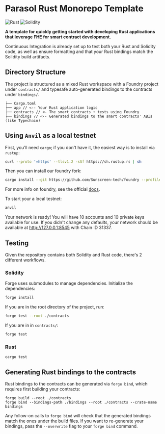 # Parasol Rust Monorepo Template

![Rust](https://github.com/Sunscreen-tech/parasol-rust-template/workflows/Rust/badge.svg)
![Solidity](https://github.com/Sunscreen-tech/parasol-rust-template/workflows/Solidity/badge.svg)

**A template for quickly getting started with developing Rust applications that
leverage FHE for smart contract development.**

Continuous Integration is already set up to test both your Rust and Solidity
code, as well as ensure formatting and that your Rust bindings match the
Solidity build artifacts.

## Directory Structure

The project is structured as a mixed Rust workspace with a Foundry project under
`contracts/` and typesafe auto-generated bindings to the contracts under
`bindings/`.

```
├── Cargo.toml
├── app // <-- Your Rust application logic
├── contracts // <- The smart contracts + tests using Foundry
├── bindings // <-- Generated bindings to the smart contracts' ABIs (like Typechain)
```

## Using `Anvil` as a local testnet

First, you'll need `cargo`; if you don't have it, the easiest way is to install via `rustup`:

```sh
curl --proto '=https' --tlsv1.2 -sSf https://sh.rustup.rs | sh
```

Then you can install our foundry fork:

```sh
cargo install --git https://github.com/Sunscreen-tech/foundry --profile local forge cast anvil
```

For more info on foundry, see the official
[docs](https://book.getfoundry.sh/).

To start your a local testnet:

```sh
anvil
```

Your network is ready! You will have 10 accounts and 10 private keys available for use. If you didn't change any defaults, your network should be available at http://127.0.0.1:8545 with Chain ID 31337.

## Testing

Given the repository contains both Solidity and Rust code, there's 2 different
workflows.

### Solidity

Forge uses submodules to manage dependencies. Initialize the dependencies:

```bash
forge install
```

If you are in the root directory of the project, run:

```bash
forge test --root ./contracts
```

If you are in in `contracts/`:

```bash
forge test
```

### Rust

```
cargo test
```

## Generating Rust bindings to the contracts

Rust bindings to the contracts can be generated via `forge bind`, which requires
first building your contracts:

```
forge build --root ./contracts
forge bind --bindings-path ./bindings --root ./contracts --crate-name bindings
```

Any follow-on calls to `forge bind` will check that the generated bindings match
the ones under the build files. If you want to re-generate your bindings, pass
the `--overwrite` flag to your `forge bind` command.

